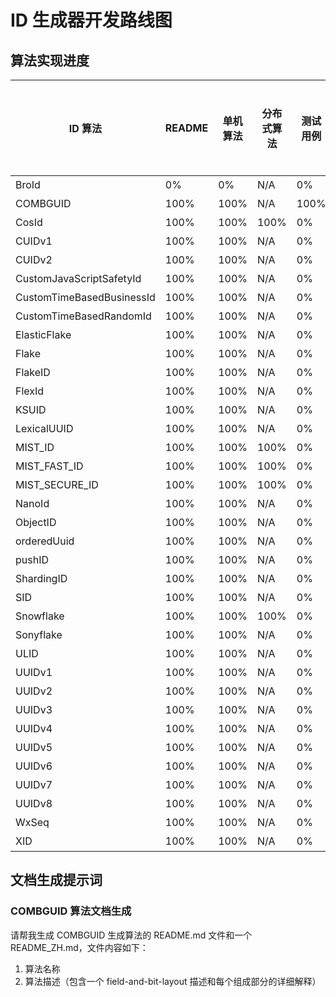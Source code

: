 # ID 生成器开发路线图

## 算法实现进度

| ID 算法                   | README | 单机算法 | 分布式算法 | 测试用例 | 是否生产可用 |
| ------------------------- | ------ | -------- | ---------- | -------- | ------------ |
| BroId                     | 0%     | 0%       | N/A        | 0%       | 否           |
| COMBGUID                  | 100%   | 100%     | N/A        | 100%     | 是           |
| CosId                     | 100%   | 100%     | 100%       | 0%       | 否           |
| CUIDv1                    | 100%   | 100%     | N/A        | 0%       | 否           |
| CUIDv2                    | 100%   | 100%     | N/A        | 0%       | 否           |
| CustomJavaScriptSafetyId  | 100%   | 100%     | N/A        | 0%       | 否           |
| CustomTimeBasedBusinessId | 100%   | 100%     | N/A        | 0%       | 否           |
| CustomTimeBasedRandomId   | 100%   | 100%     | N/A        | 0%       | 否           |
| ElasticFlake              | 100%   | 100%     | N/A        | 0%       | 否           |
| Flake                     | 100%   | 100%     | N/A        | 0%       | 否           |
| FlakeID                   | 100%   | 100%     | N/A        | 0%       | 否           |
| FlexId                    | 100%   | 100%     | N/A        | 0%       | 否           |
| KSUID                     | 100%   | 100%     | N/A        | 0%       | 否           |
| LexicalUUID               | 100%   | 100%     | N/A        | 0%       | 否           |
| MIST_ID                   | 100%   | 100%     | 100%       | 0%       | 否           |
| MIST_FAST_ID              | 100%   | 100%     | 100%       | 0%       | 否           |
| MIST_SECURE_ID            | 100%   | 100%     | 100%       | 0%       | 否           |
| NanoId                    | 100%   | 100%     | N/A        | 0%       | 否           |
| ObjectID                  | 100%   | 100%     | N/A        | 0%       | 否           |
| orderedUuid               | 100%   | 100%     | N/A        | 0%       | 否           |
| pushID                    | 100%   | 100%     | N/A        | 0%       | 否           |
| ShardingID                | 100%   | 100%     | N/A        | 0%       | 否           |
| SID                       | 100%   | 100%     | N/A        | 0%       | 否           |
| Snowflake                 | 100%   | 100%     | 100%       | 0%       | 否           |
| Sonyflake                 | 100%   | 100%     | N/A        | 0%       | 否           |
| ULID                      | 100%   | 100%     | N/A        | 0%       | 否           |
| UUIDv1                    | 100%   | 100%     | N/A        | 0%       | 否           |
| UUIDv2                    | 100%   | 100%     | N/A        | 0%       | 否           |
| UUIDv3                    | 100%   | 100%     | N/A        | 0%       | 否           |
| UUIDv4                    | 100%   | 100%     | N/A        | 0%       | 否           |
| UUIDv5                    | 100%   | 100%     | N/A        | 0%       | 否           |
| UUIDv6                    | 100%   | 100%     | N/A        | 0%       | 否           |
| UUIDv7                    | 100%   | 100%     | N/A        | 0%       | 否           |
| UUIDv8                    | 100%   | 100%     | N/A        | 0%       | 否           |
| WxSeq                     | 100%   | 100%     | N/A        | 0%       | 否           |
| XID                       | 100%   | 100%     | N/A        | 0%       | 否           |

## 文档生成提示词

### COMBGUID 算法文档生成

请帮我生成 COMBGUID 生成算法的 README.md 文件和一个 README_ZH.md，文件内容如下：

1. 算法名称
2. 算法描述（包含一个 field-and-bit-layout 描述和每个组成部分的详细解释）
